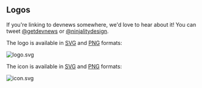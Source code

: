 ## Logos

If you're linking to devnews somewhere, we'd love to hear about it! You can tweet [@getdevnews](https://twitter.com/getdevnews) or [@ninjalitydesign](https://twitter.com/ninjality.com).

The logo is available in [SVG](https://devne.ws/logo.svg) and [PNG](https://devne.ws/logo.png) formats:

![logo.svg](https://devne.ws/logo.svg)

The icon is available in [SVG](https://devne.ws/icon.svg) and [PNG](https://devne.ws/icon.png) formats:

![icon.svg](https://devne.ws/icon.svg)
